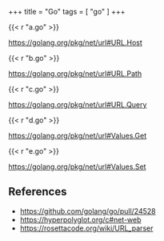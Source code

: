 +++
title = "Go"
tags = [ "go" ]
+++

{{< r "a.go" >}}

<https://golang.org/pkg/net/url#URL.Host>

{{< r "b.go" >}}

<https://golang.org/pkg/net/url#URL.Path>

{{< r "c.go" >}}

<https://golang.org/pkg/net/url#URL.Query>

{{< r "d.go" >}}

<https://golang.org/pkg/net/url#Values.Get>

{{< r "e.go" >}}

<https://golang.org/pkg/net/url#Values.Set>

## References

- <https://github.com/golang/go/pull/24528>
- <https://hyperpolyglot.org/c#net-web>
- <https://rosettacode.org/wiki/URL_parser>
